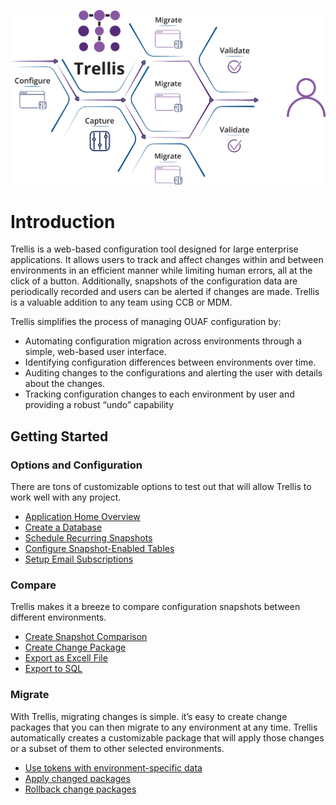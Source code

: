 ![Trellis Info-graphic](Media/Trellis-Infographic.png)

# Introduction
Trellis is a web-based configuration tool designed for large enterprise applications. It allows users to track and affect changes within and between
environments in an efficient manner while limiting human errors, all at the click of a button. Additionally, snapshots of the configuration data are periodically recorded and users can be alerted if changes are made. Trellis is a valuable addition to any team using CCB or MDM.

Trellis simplifies the process of managing OUAF configuration by:
* Automating configuration migration across environments through a simple, web-based user interface.
* Identifying configuration differences between environments over time.
* Auditing changes to the configurations and alerting the user with details about the changes.
* Tracking configuration changes to each environment by user and providing a robust “undo” capability



## Getting Started
### Options and Configuration
There are tons of customizable options to test out that will allow Trellis to work well with any project.
* [Application Home Overview](Application-Home.md)
* [Create a Database](Admin-Pages.md#Setting-up-a-Database)
* [Schedule Recurring Snapshots](Admin-Pages.md#Recurring-Snapshots) 
* [Configure Snapshot-Enabled Tables](Admin-Pages.md#Schema-Table-Selector)
* [Setup Email Subscriptions](Preferences.md)
  
### Compare
Trellis makes it a breeze to compare configuration snapshots between different environments.

* [Create Snapshot Comparison](Snapshot-Comparisons.md)
* [Create Change Package](Change-Packages.md)
* [Export as Excell File](Download-as-Excell)
* [Export to SQL](Download-Tokenized-Sql.md) 

### Migrate
With Trellis, migrating changes is simple. it’s easy to create change packages that you can then migrate to any environment at any time. Trellis automatically creates a customizable package that will apply those changes or a subset of them to other selected environments.

* [Use tokens with environment-specific data](Migrate/Use-Tokens.md)
* [Apply changed packages](Use-A-Package.md#Migrating-to-a-target) 
* [Rollback change packages](Use-A-Package.md#Undo-Packages)
